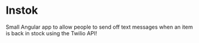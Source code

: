 Instok
=======

Small Angular app to allow people to send off text messages when an item is back in stock using the Twilio API!
